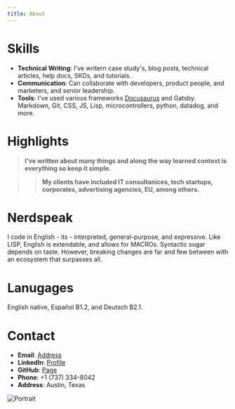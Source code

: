 ```yaml
---
title: About
---
```


# Skills

- **Technical Writing**: I've writern case study's, blog posts, technical articles, help docs, SKDs, and tutorials.
- **Communication**: Can collaborate with developers, product people, and marketers, and senior leadership.
- **Tools**: I've used various frameworks [Docusaurus](https://damurphy.com/docs/Tech%20Writing/Directory%20for%20website%20&%20content) and Gatsby. Markdown, Git, CSS, JS, Lisp, microcontrollers, python, datadog, and more. 


# Highlights 

> **I've written about many things and along the way learned context is everything so keep it simple.**

>> **My clients have included IT consultanices, tech startups, corporates, advertising agencies, EU, among others.**

# Nerdspeak

 I code in English - its - interpreted, general-purpose, and expressive. Like LISP, English is extendable, and allows for MACROs. Syntactic sugar depends on taste. However, breaking changes are far and few between with an ecosystem that surpasses all.

 # Lanugages

English native, Español B1.2, and Deutsch B2.1.

# Contact

- **Email**: [Address](mailto:donohomurphy@gmail.com)
- **LinkedIn**: [Profile](https://www.linkedin.com/in/alan-murphy-/)
- **GitHub**: [Page](https://github.com/Alan4247748)
- **Phone**: +1 (737) 334-8042
- **Address**: Austin, Texas

![Portrait](/img/Me2.png)
